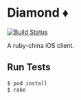 # Diamond :diamonds:

[![Build Status](https://travis-ci.org/linjunpop/Diamond.png)](https://travis-ci.org/linjunpop/Diamond)

A ruby-china iOS client.

## Run Tests

```bash
$ pod install
$ rake
```

